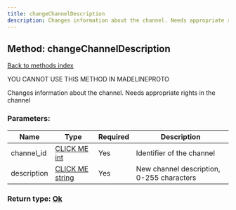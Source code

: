 ```yaml
---
title: changeChannelDescription
description: Changes information about the channel. Needs appropriate rights in the channel
---
```

## Method: changeChannelDescription  
[Back to methods index](index.md)


YOU CANNOT USE THIS METHOD IN MADELINEPROTO


Changes information about the channel. Needs appropriate rights in the channel

### Parameters:

| Name     |    Type       | Required | Description |
|----------|---------------|----------|-------------|
|channel\_id|[CLICK ME int](../types/int.md) | Yes|Identifier of the channel|
|description|[CLICK ME string](../types/string.md) | Yes|New channel description, 0-255 characters|


### Return type: [Ok](../types/Ok.md)

